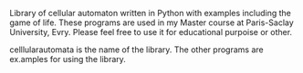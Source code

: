Library of cellular automaton written in Python with examples including the game of life.
These programs are used in my Master course at Paris-Saclay University, Evry.
Please feel free to use it for educational purpoise or other.

celllularautomata is the name of the library. The other programs are ex.amples for using the library.
